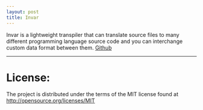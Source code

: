 ```yaml
---
layout: post
title: Invar
---
```


Invar is a lightweight transpiler that can translate source files to many different programming language source code and you can interchange custom data format between them. [Github](https://github.com/struqt/invar)

---
# License:
The project is distributed under the terms of the MIT license found at http://opensource.org/licenses/MIT
